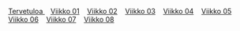 [ Tervetuloa ](./index.md) &nbsp;&nbsp; [Viikko 01](./luennot/viikko01/index.md) &nbsp;&nbsp; [Viikko 02](./luennot/viikko02/index.md) &nbsp;&nbsp; [Viikko 03](./luennot/viikko03/index.md) &nbsp;&nbsp; [Viikko 04](./luennot/viikko04/index.md) &nbsp;&nbsp; [Viikko 05](./luennot/viikko05/index.md) &nbsp;&nbsp; [Viikko 06](./luennot/viikko06/index.md) &nbsp;&nbsp; [Viikko 07](./luennot/viikko07/index.md) &nbsp;&nbsp; [Viikko 08](./luennot/viikko08/index.md) 
